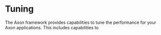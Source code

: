 # Tuning

The Axon framework provides capabilities to tune the performance for your Axon applications. This includes capabilities to 

